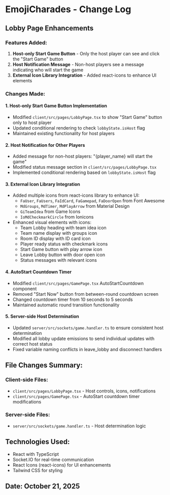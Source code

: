 # EmojiCharades - Change Log

## Lobby Page Enhancements

### Features Added:

1. **Host-only Start Game Button** - Only the host player can see and click the "Start Game" button
2. **Host Notification Message** - Non-host players see a message indicating who will start the game
3. **External Icon Library Integration** - Added react-icons to enhance UI elements

### Changes Made:

#### 1. Host-only Start Game Button Implementation

- Modified `client/src/pages/LobbyPage.tsx` to show "Start Game" button only to host player
- Updated conditional rendering to check `lobbyState.isHost` flag
- Maintained existing functionality for host players

#### 2. Host Notification for Other Players

- Added message for non-host players: "{player_name} will start the game"
- Modified status message section in `client/src/pages/LobbyPage.tsx`
- Implemented conditional rendering based on `lobbyState.isHost` flag

#### 3. External Icon Library Integration

- Added multiple icons from react-icons library to enhance UI:
  - `FaUser`, `FaUsers`, `FaIdCard`, `FaGamepad`, `FaDoorOpen` from Font Awesome
  - `MdGroups`, `MdTimer`, `MdPlayArrow` from Material Design
  - `GiTeamIdea` from Game Icons
  - `IoMdCheckmarkCircle` from Ionicons
- Enhanced visual elements with icons:
  - Team Lobby heading with team idea icon
  - Team name display with groups icon
  - Room ID display with ID card icon
  - Player ready status with checkmark icons
  - Start Game button with play arrow icon
  - Leave Lobby button with door open icon
  - Status messages with relevant icons

#### 4. AutoStart Countdown Timer

- Modified `client/src/pages/GamePage.tsx` AutoStartCountdown component
- Removed "Start Now" button from between-round countdown screen
- Changed countdown timer from 10 seconds to 5 seconds
- Maintained automatic round transition functionality

#### 5. Server-side Host Determination

- Updated `server/src/sockets/game.handler.ts` to ensure consistent host determination
- Modified all lobby update emissions to send individual updates with correct host status
- Fixed variable naming conflicts in leave_lobby and disconnect handlers

## File Changes Summary:

### Client-side Files:

- `client/src/pages/LobbyPage.tsx` - Host controls, icons, notifications
- `client/src/pages/GamePage.tsx` - AutoStart countdown timer modifications

### Server-side Files:

- `server/src/sockets/game.handler.ts` - Host determination logic

## Technologies Used:

- React with TypeScript
- Socket.IO for real-time communication
- React Icons (react-icons) for UI enhancements
- Tailwind CSS for styling

## Date: October 21, 2025
